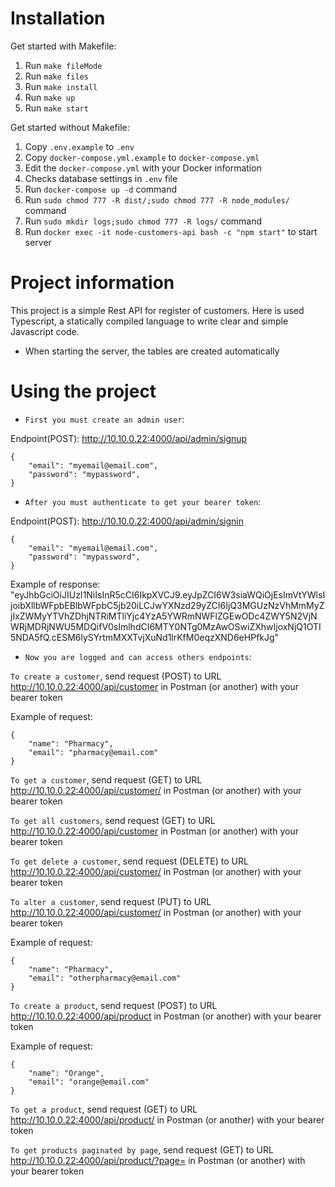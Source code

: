 # Installation

Get started with Makefile:

1. Run `make fileMode`
2. Run `make files`
3. Run `make install`
4. Run `make up`
5. Run `make start`

Get started without Makefile:

1. Copy `.env.example` to `.env` 
2. Copy `docker-compose.yml.example` to `docker-compose.yml`
3. Edit the `docker-compose.yml` with your Docker information
4. Checks database settings in `.env` file
5. Run `docker-compose up -d` command
6. Run `sudo chmod 777 -R dist/;sudo chmod 777 -R node_modules/` command
7. Run `sudo mkdir logs;sudo chmod 777 -R logs/` command
8. Run `docker exec -it node-customers-api bash -c "npm start"` to start server

# Project information

This project is a simple Rest API for register of customers. Here is used Typescript, a statically compiled language to write clear and simple Javascript code.

- When starting the server, the tables are created automatically 

# Using the project

- `First you must create an admin user`: 

Endpoint(POST): http://10.10.0.22:4000/api/admin/signup

    {
        "email": "myemail@email.com",
        "password": "mypassword",
    }

- `After you must authenticate to get your bearer token`:

Endpoint(POST): http://10.10.0.22:4000/api/admin/signin

    {
        "email": "myemail@email.com",
        "password": "mypassword",
    }

Example of response: "eyJhbGciOiJIUzI1NiIsInR5cCI6IkpXVCJ9.eyJpZCI6W3siaWQiOjEsImVtYWlsIjoibXllbWFpbEBlbWFpbC5jb20iLCJwYXNzd29yZCI6IjQ3MGUzNzVhMmMyZjIxZWMyYTVhZDhjNTRiMTliYjc4YzA5YWRmNWFlZGEwODc4ZWY5N2VjNWRjMDRjNWU5MDQifV0sImlhdCI6MTY0NTg0MzAwOSwiZXhwIjoxNjQ1OTI5NDA5fQ.cESM6lySYrtmMXXTvjXuNd1lrKfM0eqzXND6eHPfkJg"

- `Now you are logged and can access others endpoints`:

`To create a customer`, send request (POST) to URL http://10.10.0.22:4000/api/customer in Postman (or another) with your bearer token

Example of request:

    {
        "name": "Pharmacy",
        "email": "pharmacy@email.com"
    }

`To get a customer`, send request (GET) to URL http://10.10.0.22:4000/api/customer/<ID> in Postman (or another) with your bearer token

`To get all customers`, send request (GET) to URL http://10.10.0.22:4000/api/customer in Postman (or another) with your bearer token

`To get delete a customer`, send request (DELETE) to URL http://10.10.0.22:4000/api/customer/<ID> in Postman (or another) with your bearer token

`To alter a customer`, send request (PUT) to URL http://10.10.0.22:4000/api/customer/<ID> in Postman (or another) with your bearer token

Example of request:

    {
        "name": "Pharmacy",
        "email": "otherpharmacy@email.com"
    }

`To create a product`, send request (POST) to URL http://10.10.0.22:4000/api/product in Postman (or another) with your bearer token

Example of request:

    {
        "name": "Orange",
        "email": "orange@email.com"
    }

`To get a product`, send request (GET) to URL http://10.10.0.22:4000/api/product/<ID> in Postman (or another) with your bearer token

`To get products paginated by page`, send request (GET) to URL http://10.10.0.22:4000/api/product/?page=<PAGE> in Postman (or another) with your bearer token